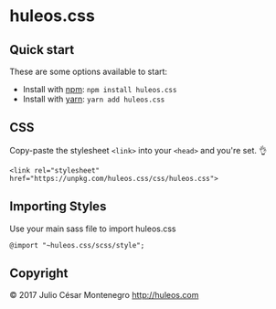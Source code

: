 # huleos.css 

## Quick start

These are some options available to start:

- Install with [npm](https://www.npmjs.com/): `npm install huleos.css`
- Install with [yarn](https://yarnpkg.com/): `yarn add huleos.css`

## CSS

Copy-paste the stylesheet `<link>` into your `<head>` and you're set. 👌
```markup
<link rel="stylesheet" href="https://unpkg.com/huleos.css/css/huleos.css">
```

## Importing Styles

Use your main sass file to import huleos.css
```
@import "~huleos.css/scss/style";
```

## Copyright

© 2017 Julio César Montenegro <http://huleos.com>